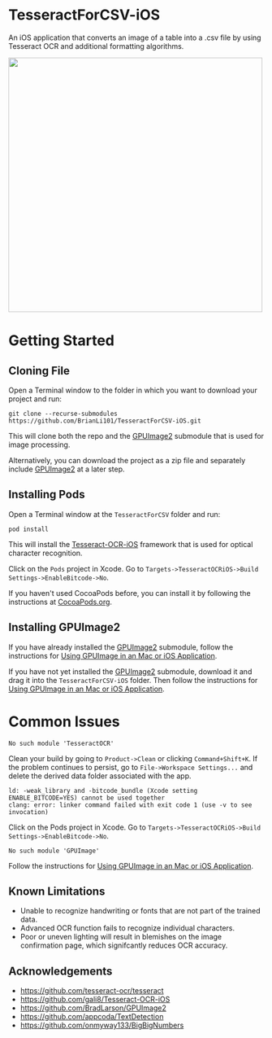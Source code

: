 # TesseractForCSV-iOS
An iOS application that converts an image of a table into a .csv file by using Tesseract OCR and additional formatting algorithms.

<img src="TesseractForCSV-iOS-DemoGif.gif" height="500">

# Getting Started
## Cloning File
Open a Terminal window to the folder in which you want to download your project and run:
```
git clone --recurse-submodules https://github.com/BrianLi101/TesseractForCSV-iOS.git
```
This will clone both the repo and the [GPUImage2](https://github.com/BradLarson/GPUImage2) submodule that is used for image processing.

Alternatively, you can download the project as a zip file and separately include [GPUImage2](https://github.com/BradLarson/GPUImage2) at a later step.

## Installing Pods
Open a Terminal window at the ```TesseractForCSV``` folder and run:
```
pod install
```
This will install the [Tesseract-OCR-iOS](https://github.com/gali8/Tesseract-OCR-iOS) framework that is used for optical character recognition.

Click on the ```Pods``` project in Xcode. Go to ```Targets->TesseractOCRiOS->Build Settings->EnableBitcode->No```.

If you haven't used CocoaPods before, you can install it by following the instructions at [CocoaPods.org](https://cocoapods.org/).

## Installing GPUImage2
If you have already installed the [GPUImage2](https://github.com/BradLarson/GPUImage2) submodule, follow the instructions for [Using GPUImage in an Mac or iOS Application](https://github.com/BradLarson/GPUImage2#using-gpuimage-in-an-mac-or-ios-application).

If you have not yet installed the [GPUImage2](https://github.com/BradLarson/GPUImage2) submodule, download it and drag it into the ```TesseractForCSV-iOS``` folder. Then follow the instructions for [Using GPUImage in an Mac or iOS Application](https://github.com/BradLarson/GPUImage2#using-gpuimage-in-an-mac-or-ios-application).

# Common Issues
```
No such module 'TesseractOCR'
```
Clean your build by going to ```Product->Clean``` or clicking ```Command+Shift+K```. If the problem continues to persist, go to ```File->Workspace Settings...``` and delete the derived data folder associated with the app.


```
ld: -weak_library and -bitcode_bundle (Xcode setting ENABLE_BITCODE=YES) cannot be used together
clang: error: linker command failed with exit code 1 (use -v to see invocation)
```
Click on the Pods project in Xcode. Go to ```Targets->TesseractOCRiOS->Build Settings->EnableBitcode->No```.


```
No such module 'GPUImage'
```
Follow the instructions for [Using GPUImage in an Mac or iOS Application](https://github.com/BradLarson/GPUImage2#using-gpuimage-in-an-mac-or-ios-application).

## Known Limitations
* Unable to recognize handwriting or fonts that are not part of the trained data.
* Advanced OCR function fails to recognize individual characters.
* Poor or uneven lighting will result in blemishes on the image confirmation page, which signifcantly reduces OCR accuracy.

## Acknowledgements
* https://github.com/tesseract-ocr/tesseract
* https://github.com/gali8/Tesseract-OCR-iOS
* https://github.com/BradLarson/GPUImage2
* https://github.com/appcoda/TextDetection
* https://github.com/onmyway133/BigBigNumbers
